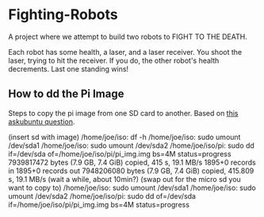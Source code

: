 # Fighting-Robots
A project where we attempt to build two robots to FIGHT TO THE DEATH.

Each robot has some health, a laser, and a laser receiver. You shoot the laser, trying to hit the receiver. If you do, the other robot's health decrements. Last one standing wins!

## How to dd the Pi Image
Steps to copy the pi image from one SD card to another.
Based on [this askubuntu question](https://askubuntu.com/questions/227924/sd-card-cloning-using-the-dd-command).

(insert sd with image)
/home/joe/iso: df -h
/home/joe/iso: sudo umount /dev/sda1
/home/joe/iso: sudo umount /dev/sda2
/home/joe/iso/pi: sudo dd if=/dev/sda of=/home/joe/iso/pi/pi_img.img bs=4M status=progress
7939817472 bytes (7.9 GB, 7.4 GiB) copied, 415 s, 19.1 MB/s
1895+0 records in
1895+0 records out
7948206080 bytes (7.9 GB, 7.4 GiB) copied, 415.809 s, 19.1 MB/s
(wait a while, about 10min?)
(swap out for the micro sd you want to copy to)
/home/joe/iso: sudo umount /dev/sda1
/home/joe/iso: sudo umount /dev/sda2
/home/joe/iso/pi: sudo dd of=/dev/sda if=/home/joe/iso/pi/pi_img.img bs=4M status=progress
